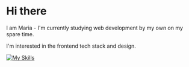 <h1>Hi there </h1>

<p>I am Maria - I'm currently studying web development by my own on my spare time.</p>
<p>I'm interested in the frontend tech stack and design.</p>

[![My Skills](https://skillicons.dev/icons?i=js,html,css,react,ts,nodejs,tailwind,nextjs)](https://skillicons.dev)

